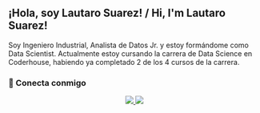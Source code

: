 ## ¡Hola, soy Lautaro Suarez! / Hi, I'm Lautaro Suarez!
Soy Ingeniero Industrial, Analista de Datos Jr. y estoy formándome como Data Scientist.
Actualmente estoy cursando la carrera de Data Science en Coderhouse, habiendo ya completado 2 de los 4 cursos de la carrera.


### 🔗 Conecta conmigo
<p align="center">
  <a href="[https://www.linkedin.com/in/TU-LINKEDIN/](https://www.linkedin.com/in/lautaro-suarez-7056531a9/)" target="_blank">
    <img src="https://img.shields.io/badge/LinkedIn-0077B5?style=for-the-badge&logo=linkedin&logoColor=white"/>
  </a>
  <a href="mailto:lautaro.suarez1418@gmail.com" target="_blank">
    <img src="https://img.shields.io/badge/Gmail-D14836?style=for-the-badge&logo=gmail&logoColor=white"/>
  </a>
</p>


<!--
**Lautaro1418/Lautaro1418** is a ✨ _special_ ✨ repository because its `README.md` (this file) appears on your GitHub profile.

Here are some ideas to get you started:

- 🔭 I’m currently working on ...
- 🌱 I’m currently learning ...
- 👯 I’m looking to collaborate on ...
- 🤔 I’m looking for help with ...
- 💬 Ask me about ...
- 📫 How to reach me: ...
- 😄 Pronouns: ...
- ⚡ Fun fact: ...
-->
